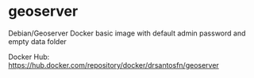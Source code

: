 # geoserver
Debian/Geoserver Docker basic image with default admin password and empty data folder

Docker Hub: https://hub.docker.com/repository/docker/drsantosfn/geoserver

